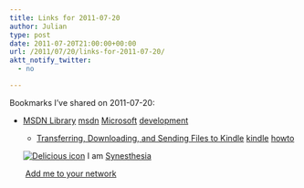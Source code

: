 ```yaml
---
title: Links for 2011-07-20
author: Julian
type: post
date: 2011-07-20T21:00:00+00:00
url: /2011/07/20/links-for-2011-07-20/
aktt_notify_twitter:
  - no

---
```

Bookmarks I&#8217;ve shared on 2011-07-20:

  * [MSDN Library][1] 
    [msdn][2] [Microsoft][3] [development][4] </li> 
    
      * [Transferring, Downloading, and Sending Files to Kindle][5] 
        [kindle][6] [howto][7] </li> </ul> 
        
        <p class="deliciouslink">
          <a href="https://del.icio.us/synesthesia" title="See all my bookmarks on del.icio.us"><img src="https://www.synesthesia.co.uk/images/deliciousicon.jpg" alt="Delicious icon" /></a>&nbsp;I am <a href="https://del.icio.us/synesthesia" title="See all my bookmarks on del.icio.us">Synesthesia</a>
        </p>
        
        <p class="deliciouslink">
          <a href="https://del.icio.us/network?add=synesthesia" title="Add me to your del.icio.us network"><img src="https://www.synesthesia.co.uk/images/add.gif" alt="" /></a>&nbsp;<a href="https://del.icio.us/network?add=synesthesia" title="Add me to your del.icio.us network">Add me to your network</a>
        </p>

 [1]: https://msdn.microsoft.com/en-us/library
 [2]: https://www.delicious.com/synesthesia/msdn
 [3]: https://www.delicious.com/synesthesia/Microsoft
 [4]: https://www.delicious.com/synesthesia/development
 [5]: https://www.amazon.co.uk/gp/help/customer/display.html/ref=hp_200493090_ksupphm_tranpdoc?nodeId=200493090
 [6]: https://www.delicious.com/synesthesia/kindle
 [7]: https://www.delicious.com/synesthesia/howto